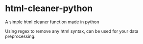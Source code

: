 # html-cleaner-python
A simple html cleaner function made in python

Using regex to remove any html syntax, can be used for your data preprocessing.
